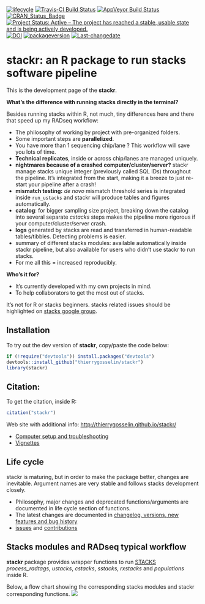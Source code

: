 
<!-- badges: start -->

[![lifecycle](https://img.shields.io/badge/lifecycle-experimental-orange.svg)](https://tidyverse.org/lifecycle/#experimental)
[![Travis-CI Build
Status](https://travis-ci.org/thierrygosselin/stackr.svg?branch=master)](https://travis-ci.org/thierrygosselin/stackr)
[![AppVeyor Build
Status](https://ci.appveyor.com/api/projects/status/github/thierrygosselin/stackr?branch=master&svg=true)](https://ci.appveyor.com/project/thierrygosselin/stackr)
[![CRAN\_Status\_Badge](http://www.r-pkg.org/badges/version/stackr)](http://cran.r-project.org/package=stackr)
[![Project Status: Active – The project has reached a stable, usable
state and is being actively
developed.](http://www.repostatus.org/badges/latest/active.svg)](http://www.repostatus.org/#active)
[![DOI](https://zenodo.org/badge/14548/thierrygosselin/stackr.svg)](https://zenodo.org/badge/latestdoi/14548/thierrygosselin/stackr)
[![packageversion](https://img.shields.io/badge/Package%20version-2.1.0-orange.svg)](commits/master)
[![Last-changedate](https://img.shields.io/badge/last%20change-2019--12--03-brightgreen.svg)](/commits/master)
<!-- badges: end -->

# stackr: an R package to run stacks software pipeline

This is the development page of the **stackr**.

**What’s the difference with running stacks directly in the terminal?**

Besides running stacks within R, not much, tiny differences here and
there that speed up my RADseq workflow:

  - The philosophy of working by project with pre-organized folders.
  - Some important steps are **parallelized**.
  - You have more than 1 sequencing chip/lane ? This workflow will save
    you lots of time.
  - **Technical replicates**, inside or across chip/lanes are managed
    uniquely.
  - **nightmares because of a crashed computer/cluster/server?** stackr
    manage stacks unique integer (previously called SQL IDs) throughout
    the pipeline. It’s integrated from the start, making it a breeze to
    just re-start your pipeline after a crash\!
  - **mismatch testing:** *de novo* mismatch threshold series is
    integrated inside `run_ustacks` and stackr will produce tables and
    figures automatically.
  - **catalog**: for bigger sampling size project, breaking down the
    catalog into several separate *cstacks* steps makes the pipeline
    more rigorous if your computer/cluster/server crash.
  - **logs** generated by stacks are read and transferred in
    human-readable tables/tibbles. Detecting problems is easier.
  - summary of different stacks modules: available automatically inside
    stackr pipeline, but also available for users who didn’t use stackr
    to run stacks.
  - For me all this = increased reproducibly.

**Who’s it for?**

  - It’s currently developed with my own projects in mind.
  - To help collaborators to get the most out of stacks.

It’s not for R or stacks beginners. stacks related issues should be
highlighted on [stacks google
group](https://groups.google.com/forum/?fromgroups#!forum/stacks-users).

## Installation

To try out the dev version of **stackr**, copy/paste the code below:

``` r
if (!require("devtools")) install.packages("devtools")
devtools::install_github("thierrygosselin/stackr")
library(stackr)
```

## Citation:

To get the citation, inside R:

``` r
citation("stackr")
```

Web site with additional info:
<http://thierrygosselin.github.io/stackr/>

  - [Computer setup and
    troubleshooting](https://thierrygosselin.github.io/radiator/articles/rad_genomics_computer_setup.html)
  - [Vignettes](https://thierrygosselin.github.io/radiator/articles/index.html)

## Life cycle

stackr is maturing, but in order to make the package better, changes are
inevitable. Argument names are very stable and follows stacks
development closely.

  - Philosophy, major changes and deprecated functions/arguments are
    documented in life cycle section of functions.
  - The latest changes are documented in [changelog, versions, new
    features and bug
    history](http://thierrygosselin.github.io/stackr/news/index.html)
  - [issues](https://github.com/thierrygosselin/stackr/issues/new/choose)
    and
    [contributions](https://github.com/thierrygosselin/stackr/issues/new/choose)

## Stacks modules and RADseq typical workflow

**stackr** package provides wrapper functions to run
[STACKS](http://catchenlab.life.illinois.edu/stacks/)
*process\_radtags*, *ustacks*, *cstacks*, *sstacks*, *rxstacks* and
*populations* inside R.

Below, a flow chart showing the corresponding stacks modules and stackr
corresponding functions. ![](vignettes/stackr_workflow.png)
